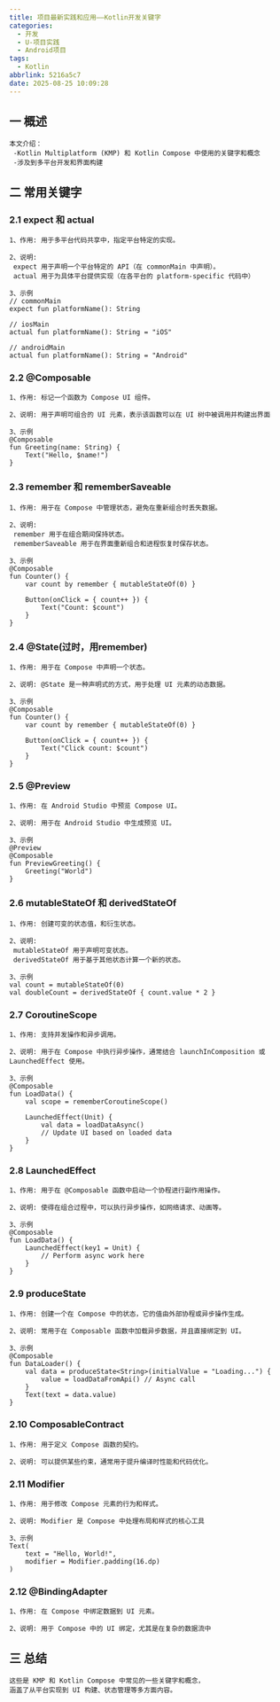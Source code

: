 ```yaml
---
title: 项目最新实践和应用——Kotlin开发关键字
categories:
  - 开发
  - U-项目实践
  - Android项目
tags:
  - Kotlin
abbrlink: 5216a5c7
date: 2025-08-25 10:09:28
---
```

## 一 概述

```
本文介绍：
 -Kotlin Multiplatform (KMP) 和 Kotlin Compose 中使用的关键字和概念
 -涉及到多平台开发和界面构建
```

<!--more-->

## 二 常用关键字

### 2.1 expect 和 actual

```
1、作用: 用于多平台代码共享中，指定平台特定的实现。

2、说明:
 expect 用于声明一个平台特定的 API（在 commonMain 中声明）。
 actual 用于为具体平台提供实现（在各平台的 platform-specific 代码中）
 
3、示例
// commonMain
expect fun platformName(): String

// iosMain
actual fun platformName(): String = "iOS"

// androidMain
actual fun platformName(): String = "Android"
```

### 2.2 @Composable

```
1、作用: 标记一个函数为 Compose UI 组件。

2、说明: 用于声明可组合的 UI 元素，表示该函数可以在 UI 树中被调用并构建出界面

3、示例
@Composable
fun Greeting(name: String) {
    Text("Hello, $name!")
}
```

### 2.3 remember 和 rememberSaveable

```
1、作用: 用于在 Compose 中管理状态，避免在重新组合时丢失数据。

2、说明:
 remember 用于在组合期间保持状态。
 rememberSaveable 用于在界面重新组合和进程恢复时保存状态。
 
3、示例
@Composable
fun Counter() {
    var count by remember { mutableStateOf(0) }

    Button(onClick = { count++ }) {
        Text("Count: $count")
    }
}
```

### 2.4 @State(过时，用remember)

```
1、作用: 用于在 Compose 中声明一个状态。

2、说明: @State 是一种声明式的方式，用于处理 UI 元素的动态数据。

3、示例
@Composable
fun Counter() {
    var count by remember { mutableStateOf(0) }

    Button(onClick = { count++ }) {
        Text("Click count: $count")
    }
}
```

### 2.5 @Preview

```
1、作用: 在 Android Studio 中预览 Compose UI。

2、说明: 用于在 Android Studio 中生成预览 UI。

3、示例
@Preview
@Composable
fun PreviewGreeting() {
    Greeting("World")
}
```

### 2.6 mutableStateOf 和 derivedStateOf

```
1、作用: 创建可变的状态值，和衍生状态。

2、说明:
 mutableStateOf 用于声明可变状态。
 derivedStateOf 用于基于其他状态计算一个新的状态。
 
3、示例
val count = mutableStateOf(0)
val doubleCount = derivedStateOf { count.value * 2 }
```

### 2.7 CoroutineScope

```
1、作用: 支持并发操作和异步调用。

2、说明: 用于在 Compose 中执行异步操作，通常结合 launchInComposition 或 LaunchedEffect 使用。

3、示例
@Composable
fun LoadData() {
    val scope = rememberCoroutineScope()

    LaunchedEffect(Unit) {
        val data = loadDataAsync()
        // Update UI based on loaded data
    }
}
```

### 2.8 LaunchedEffect

```
1、作用: 用于在 @Composable 函数中启动一个协程进行副作用操作。

2、说明: 使得在组合过程中，可以执行异步操作，如网络请求、动画等。

3、示例
@Composable
fun LoadData() {
    LaunchedEffect(key1 = Unit) {
        // Perform async work here
    }
}
```

### 2.9 produceState

```
1、作用: 创建一个在 Compose 中的状态，它的值由外部协程或异步操作生成。

2、说明: 常用于在 Composable 函数中加载异步数据，并且直接绑定到 UI。

3、示例
@Composable
fun DataLoader() {
    val data = produceState<String>(initialValue = "Loading...") {
        value = loadDataFromApi() // Async call
    }
    Text(text = data.value)
}
```

### 2.10 ComposableContract

```
1、作用: 用于定义 Compose 函数的契约。

2、说明: 可以提供某些约束，通常用于提升编译时性能和代码优化。
```

### 2.11 Modifier

```
1、作用: 用于修改 Compose 元素的行为和样式。

2、说明: Modifier 是 Compose 中处理布局和样式的核心工具

3、示例
Text(
    text = "Hello, World!",
    modifier = Modifier.padding(16.dp)
)
```

### 2.12 @BindingAdapter

```
1、作用: 在 Compose 中绑定数据到 UI 元素。

2、说明: 用于 Compose 中的 UI 绑定，尤其是在复杂的数据流中
```

## 三 总结

```
这些是 KMP 和 Kotlin Compose 中常见的一些关键字和概念，
涵盖了从平台实现到 UI 构建、状态管理等多方面内容。
```

